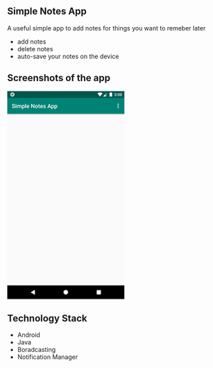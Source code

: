 ## Simple Notes App

A useful simple app to add notes for things you want to remeber later

- add notes
- delete notes
- auto-save your notes on the device

## Screenshots of the app

![](screenshot/animated.gif)

## Technology Stack

* Android
* Java
* Boradcasting
* Notification Manager

 
